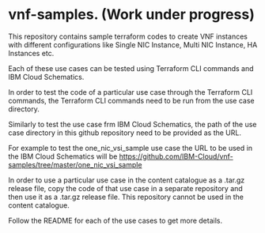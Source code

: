 # vnf-samples. (Work under progress)


This repository contains sample terraform codes to create VNF instances with different configurations like Single NIC Instance, Multi NIC Instance, HA Instances etc.

Each of these use cases can be tested using Terraform CLI commands and IBM Cloud Schematics.

In order to test the code of a particular use case through the Terraform CLI commands, the Terraform CLI commands need to be run from the use case directory.

Similarly to test the use case frm IBM Cloud Schematics, the path of the use case directory in this github repository need to be provided as the URL.

For example to test the one_nic_vsi_sample use case the URL to be used in the IBM Cloud Schematics will be https://github.com/IBM-Cloud/vnf-samples/tree/master/one_nic_vsi_sample

In order to use a particular use case in the content catalogue as a .tar.gz release file, copy the code of that use case in a separate repository and then use it as a .tar.gz release file. This repository cannot be used in the content catalogue.

Follow the README for each of the use cases to get more details.
